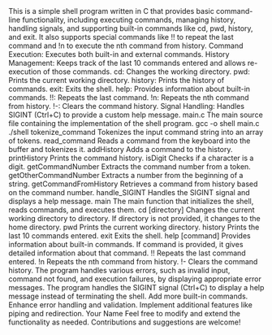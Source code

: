 <?xml version="1.0" encoding="UTF-8"?>
<shellProgram>
    <overview>
        This is a simple shell program written in C that provides basic command-line functionality, including executing commands, managing history, handling signals, and supporting built-in commands like <command>cd</command>, <command>pwd</command>, <command>history</command>, and <command>exit</command>. It also supports special commands like <command>!!</command> to repeat the last command and <command>!n</command> to execute the nth command from history.
    </overview>
    <features>
        <feature>Command Execution: Executes both built-in and external commands.</feature>
        <feature>History Management: Keeps track of the last 10 commands entered and allows re-execution of those commands.</feature>
        <builtInCommands>
            <command>cd: Changes the working directory.</command>
            <command>pwd: Prints the current working directory.</command>
            <command>history: Prints the history of commands.</command>
            <command>exit: Exits the shell.</command>
            <command>help: Provides information about built-in commands.</command>
            <command>!!: Repeats the last command.</command>
            <command>!n: Repeats the nth command from history.</command>
            <command>!-: Clears the command history.</command>
        </builtInCommands>
        <feature>Signal Handling: Handles <signal>SIGINT</signal> (Ctrl+C) to provide a custom help message.</feature>
    </features>
    <files>
        <file>
            <name>main.c</name>
            <description>The main source file containing the implementation of the shell program.</description>
        </file>
    </files>
    <compilation>
        <command>gcc -o shell main.c</command>
    </compilation>
    <usage>
        <command>./shell</command>
    </usage>
    <codeStructure>
        <function>
            <name>tokenize_command</name>
            <description>Tokenizes the input command string into an array of tokens.</description>
        </function>
        <function>
            <name>read_command</name>
            <description>Reads a command from the keyboard into the buffer and tokenizes it.</description>
        </function>
        <function>
            <name>addHistory</name>
            <description>Adds a command to the history.</description>
        </function>
        <function>
            <name>printHistory</name>
            <description>Prints the command history.</description>
        </function>
        <function>
            <name>isDigit</name>
            <description>Checks if a character is a digit.</description>
        </function>
        <function>
            <name>getCommandNumber</name>
            <description>Extracts the command number from a token.</description>
        </function>
        <function>
            <name>getOtherCommandNumber</name>
            <description>Extracts a number from the beginning of a string.</description>
        </function>
        <function>
            <name>getCommandFromHistory</name>
            <description>Retrieves a command from history based on the command number.</description>
        </function>
        <function>
            <name>handle_SIGINT</name>
            <description>Handles the <signal>SIGINT</signal> signal and displays a help message.</description>
        </function>
        <function>
            <name>main</name>
            <description>The main function that initializes the shell, reads commands, and executes them.</description>
        </function>
    </codeStructure>
    <builtInCommandDetails>
        <command>
            <name>cd [directory]</name>
            <description>Changes the current working directory to <param>directory</param>. If <param>directory</param> is not provided, it changes to the home directory.</description>
        </command>
        <command>
            <name>pwd</name>
            <description>Prints the current working directory.</description>
        </command>
        <command>
            <name>history</name>
            <description>Prints the last 10 commands entered.</description>
        </command>
        <command>
            <name>exit</name>
            <description>Exits the shell.</description>
        </command>
        <command>
            <name>help [command]</name>
            <description>Provides information about built-in commands. If <param>command</param> is provided, it gives detailed information about that command.</description>
        </command>
        <command>
            <name>!!</name>
            <description>Repeats the last command entered.</description>
        </command>
        <command>
            <name>!n</name>
            <description>Repeats the nth command from history.</description>
        </command>
        <command>
            <name>!-</name>
            <description>Clears the command history.</description>
        </command>
    </builtInCommandDetails>
    <errorHandling>
        The program handles various errors, such as invalid input, command not found, and execution failures, by displaying appropriate error messages.
    </errorHandling>
    <signalHandling>
        The program handles the <signal>SIGINT</signal> signal (Ctrl+C) to display a help message instead of terminating the shell.
    </signalHandling>
    <futureImprovements>
        <improvement>Add more built-in commands.</improvement>
        <improvement>Enhance error handling and validation.</improvement>
        <improvement>Implement additional features like piping and redirection.</improvement>
    </futureImprovements>
    <contributors>
        <name>Your Name</name>
    </contributors>
    <note>
        Feel free to modify and extend the functionality as needed. Contributions and suggestions are welcome!
    </note>
</shellProgram>
